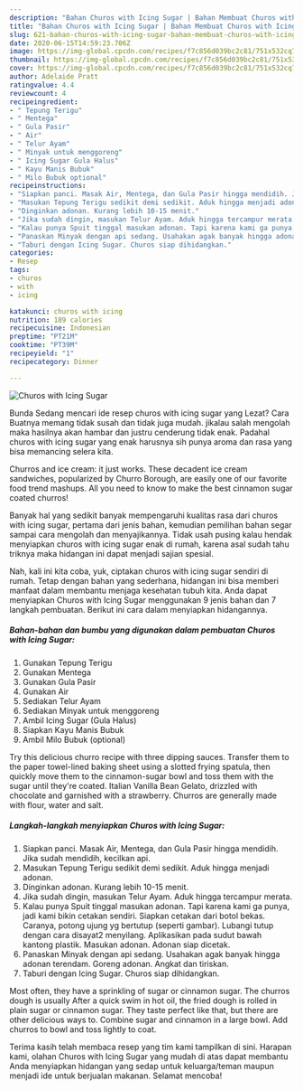 ```yaml
---
description: "Bahan Churos with Icing Sugar | Bahan Membuat Churos with Icing Sugar Yang Bisa Manjain Lidah"
title: "Bahan Churos with Icing Sugar | Bahan Membuat Churos with Icing Sugar Yang Bisa Manjain Lidah"
slug: 621-bahan-churos-with-icing-sugar-bahan-membuat-churos-with-icing-sugar-yang-bisa-manjain-lidah
date: 2020-06-15T14:59:23.706Z
image: https://img-global.cpcdn.com/recipes/f7c856d039bc2c81/751x532cq70/churos-with-icing-sugar-foto-resep-utama.jpg
thumbnail: https://img-global.cpcdn.com/recipes/f7c856d039bc2c81/751x532cq70/churos-with-icing-sugar-foto-resep-utama.jpg
cover: https://img-global.cpcdn.com/recipes/f7c856d039bc2c81/751x532cq70/churos-with-icing-sugar-foto-resep-utama.jpg
author: Adelaide Pratt
ratingvalue: 4.4
reviewcount: 4
recipeingredient:
- " Tepung Terigu"
- " Mentega"
- " Gula Pasir"
- " Air"
- " Telur Ayam"
- " Minyak untuk menggoreng"
- " Icing Sugar Gula Halus"
- " Kayu Manis Bubuk"
- " Milo Bubuk optional"
recipeinstructions:
- "Siapkan panci. Masak Air, Mentega, dan Gula Pasir hingga mendidih. Jika sudah mendidih, kecilkan api."
- "Masukan Tepung Terigu sedikit demi sedikit. Aduk hingga menjadi adonan."
- "Dinginkan adonan. Kurang lebih 10-15 menit."
- "Jika sudah dingin, masukan Telur Ayam. Aduk hingga tercampur merata."
- "Kalau punya Spuit tinggal masukan adonan. Tapi karena kami ga punya, jadi kami bikin cetakan sendiri. Siapkan cetakan dari botol bekas. Caranya, potong ujung yg bertutup (seperti gambar). Lubangi tutup dengan cara disayat2 menyilang. Aplikasikan pada sudut bawah kantong plastik. Masukan adonan. Adonan siap dicetak."
- "Panaskan Minyak dengan api sedang. Usahakan agak banyak hingga adonan terendam. Goreng adonan. Angkat dan tiriskan."
- "Taburi dengan Icing Sugar. Churos siap dihidangkan."
categories:
- Resep
tags:
- churos
- with
- icing

katakunci: churos with icing 
nutrition: 189 calories
recipecuisine: Indonesian
preptime: "PT21M"
cooktime: "PT39M"
recipeyield: "1"
recipecategory: Dinner

---
```



![Churos with Icing Sugar](https://img-global.cpcdn.com/recipes/f7c856d039bc2c81/751x532cq70/churos-with-icing-sugar-foto-resep-utama.jpg)

Bunda Sedang mencari ide resep churos with icing sugar yang Lezat? Cara Buatnya memang tidak susah dan tidak juga mudah. jikalau salah mengolah maka hasilnya akan hambar dan justru cenderung tidak enak. Padahal churos with icing sugar yang enak harusnya sih punya aroma dan rasa yang bisa memancing selera kita.

Churros and ice cream: it just works. These decadent ice cream sandwiches, popularized by Churro Borough, are easily one of our favorite food trend mashups. All you need to know to make the best cinnamon sugar coated churros!

Banyak hal yang sedikit banyak mempengaruhi kualitas rasa dari churos with icing sugar, pertama dari jenis bahan, kemudian pemilihan bahan segar sampai cara mengolah dan menyajikannya. Tidak usah pusing kalau hendak menyiapkan churos with icing sugar enak di rumah, karena asal sudah tahu triknya maka hidangan ini dapat menjadi sajian spesial.


Nah, kali ini kita coba, yuk, ciptakan churos with icing sugar sendiri di rumah. Tetap dengan bahan yang sederhana, hidangan ini bisa memberi manfaat dalam membantu menjaga kesehatan tubuh kita. Anda dapat menyiapkan Churos with Icing Sugar menggunakan 9 jenis bahan dan 7 langkah pembuatan. Berikut ini cara dalam menyiapkan hidangannya.

<!--inarticleads1-->

##### Bahan-bahan dan bumbu yang digunakan dalam pembuatan Churos with Icing Sugar:

1. Gunakan  Tepung Terigu
1. Gunakan  Mentega
1. Gunakan  Gula Pasir
1. Gunakan  Air
1. Sediakan  Telur Ayam
1. Sediakan  Minyak untuk menggoreng
1. Ambil  Icing Sugar (Gula Halus)
1. Siapkan  Kayu Manis Bubuk
1. Ambil  Milo Bubuk (optional)


Try this delicious churro recipe with three dipping sauces. Transfer them to the paper towel-lined baking sheet using a slotted frying spatula, then quickly move them to the cinnamon-sugar bowl and toss them with the sugar until they&#39;re coated. Italian Vanilla Bean Gelato, drizzled with chocolate and garnished with a strawberry. Churros are generally made with flour, water and salt. 

<!--inarticleads2-->

##### Langkah-langkah menyiapkan Churos with Icing Sugar:

1. Siapkan panci. Masak Air, Mentega, dan Gula Pasir hingga mendidih. Jika sudah mendidih, kecilkan api.
1. Masukan Tepung Terigu sedikit demi sedikit. Aduk hingga menjadi adonan.
1. Dinginkan adonan. Kurang lebih 10-15 menit.
1. Jika sudah dingin, masukan Telur Ayam. Aduk hingga tercampur merata.
1. Kalau punya Spuit tinggal masukan adonan. Tapi karena kami ga punya, jadi kami bikin cetakan sendiri. Siapkan cetakan dari botol bekas. Caranya, potong ujung yg bertutup (seperti gambar). Lubangi tutup dengan cara disayat2 menyilang. Aplikasikan pada sudut bawah kantong plastik. Masukan adonan. Adonan siap dicetak.
1. Panaskan Minyak dengan api sedang. Usahakan agak banyak hingga adonan terendam. Goreng adonan. Angkat dan tiriskan.
1. Taburi dengan Icing Sugar. Churos siap dihidangkan.


Most often, they have a sprinkling of sugar or cinnamon sugar. The churros dough is usually After a quick swim in hot oil, the fried dough is rolled in plain sugar or cinnamon sugar. They taste perfect like that, but there are other delicious ways to. Combine sugar and cinnamon in a large bowl. Add churros to bowl and toss lightly to coat. 

Terima kasih telah membaca resep yang tim kami tampilkan di sini. Harapan kami, olahan Churos with Icing Sugar yang mudah di atas dapat membantu Anda menyiapkan hidangan yang sedap untuk keluarga/teman maupun menjadi ide untuk berjualan makanan. Selamat mencoba!
